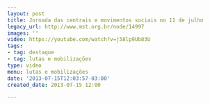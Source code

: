 ```yaml
---
layout: post
title: Jornada das centrais e movimentos sociais no 11 de julho
legacy_url: http://www.mst.org.br/node/14997
images: ''
video: https://youtube.com/watch?v=j58lp9Ub83U
tags:
- tag: destaque
- tag: lutas e mobilizações
type: video
menu: lutas e mobilizações
date: '2013-07-15T12:03:57-03:00'
created_date: 2013-07-15 12:00

---
```

<p>&nbsp;</p><p style="text-align: center;"><object data="http://www.youtube.com/v/j58lp9Ub83U" type="application/x-shockwave-flash" height="500" width="500"><param name="src" value="http://www.youtube.com/v/j58lp9Ub83U"><param name="align" value="bottom"></object></p>
